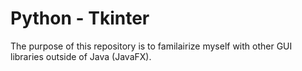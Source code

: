 # Python - Tkinter

The purpose of this repository is to familairize myself with other GUI libraries outside of Java (JavaFX). 
